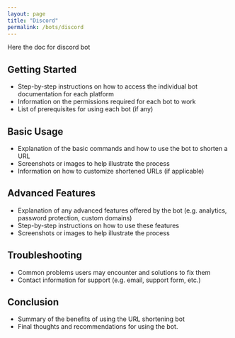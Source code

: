 ```yaml
---
layout: page
title: "Discord"
permalink: /bots/discord
---
```


Here the doc for discord bot

## Getting Started
- Step-by-step instructions on how to access the individual bot documentation for each platform
- Information on the permissions required for each bot to work
- List of prerequisites for using each bot (if any)

## Basic Usage
- Explanation of the basic commands and how to use the bot to shorten a URL
- Screenshots or images to help illustrate the process
- Information on how to customize shortened URLs (if applicable)

## Advanced Features
- Explanation of any advanced features offered by the bot (e.g. analytics, password protection, custom domains)
- Step-by-step instructions on how to use these features
- Screenshots or images to help illustrate the process

## Troubleshooting
- Common problems users may encounter and solutions to fix them
- Contact information for support (e.g. email, support form, etc.)

## Conclusion
- Summary of the benefits of using the URL shortening bot
- Final thoughts and recommendations for using the bot.